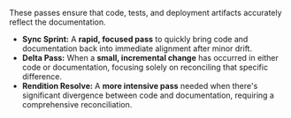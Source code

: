 These passes ensure that code, tests, and deployment artifacts accurately reflect the documentation.

* **Sync Sprint:** A **rapid, focused pass** to quickly bring code and documentation back into immediate alignment after minor drift.
* **Delta Pass:** When a **small, incremental change** has occurred in either code or documentation, focusing solely on reconciling that specific difference.
* **Rendition Resolve:** A **more intensive pass** needed when there's significant divergence between code and documentation, requiring a comprehensive reconciliation.
